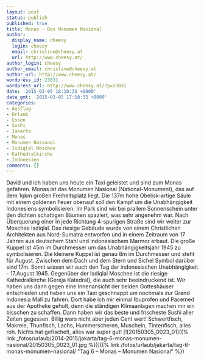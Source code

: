 ```yaml
---
layout: post
status: publish
published: true
title: Monas - Das Monumen Nasional
author:
  display_name: cheesy
  login: cheesy
  email: christine@cheesy.at
  url: http://www.cheesy.at/
author_login: cheesy
author_email: christine@cheesy.at
author_url: http://www.cheesy.at/
wordpress_id: 23031
wordpress_url: http://www.cheesy.at/?p=23031
date: '2015-03-05 18:10:35 +0000'
date_gmt: '2015-03-05 17:10:35 +0000'
categories:
- Ausflug
- Urlaub
- Essen
- Sushi
- Jakarta
- Monas
- Monumen Nasional
- Isdiqlal Moschee
- Kathedralkirche
- Indonesien
comments: []
---
```

David und ich haben uns heute ein Taxi geleistet und sind zum Monas gefahren. Monas ist das Monumen Nasional (National-Monument), das auf dem 1qkm großen Freiheitsplatz liegt. Die 137m hohe Obelisk-artige Säule mit einem goldenen Feuer obenauf soll den Kampf um die Unabhängigkeit Indonesiens symbolisieren. Im Park sind wir bei prallem Sonnenschein unter den dichten schattigen Bäumen spaziert, was sehr angenehm war.
Nach Überquerung einer in jede Richtung 4-spurigen Straße sind wir weiter zur Moschee Isdiqlal. Das riesige Gebäude wurde von einem Christlichen Architekten aus Nord-Sumatra entworfen und in einem Zeitraum von 17 Jahren aus deutschem Stahl und indonesischem Marmor erbaut. Die große Kuppel ist 45m im Durchmesser um das Unabhängigkeitsjahr 1945 zu symbolisieren. Die kleinere Kuppel ist genau 8m im Durchmesser und steht für August. Zwischen dem Dach und dem Stern und Sichel Symbol darüber sind 17m. Somit wissen wir auch den Tag der indonesischen Unabhängigkeit - 17.August 1945.
Gegenüber der Isdiqlal Moschee ist die riesige Kathedralkirche (Gereja Katedral), die auch sehr beeindruckend ist.
Wir haben uns dann gegen eine Innenansicht der beiden Gotteshäuser entschieden und haben uns ein Taxi geschnappt um nochmals zur Grand Indonesia Mall zu fahren. Dort habe ich mir einmal Ibuprofen und Pacemed aus der Apotheke geholt, denn die ständigen Klimaanlagen machen mir ein bisschen zu schaffen.
Dann haben wir das beste und frischeste Sushi aller Zeiten gegessen. Billig wars nicht aber jeden Cent wert! Schwertfisch, Makrele, Thunfisch, Lachs, Hummerscheren, Muscheln, Tintenfisch, alles roh. Nichts hat gefischelt, alles war super gut!
[![20150305_0023_01]({% link _fotos/urlaub/2014-2015/jakarta/tag-6-monas-monumen-nasional/20150305_0023_01.jpg %})]({% link /fotos/urlaub/jakarta/tag-6-monas-monumen-nasional/ "Tag 6 – Monas – Monumen Nasional" %})
